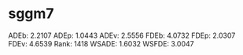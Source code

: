 # sggm7

ADEb: 2.2107
ADEp: 1.0443
ADEv: 2.5556
FDEb: 4.0732
FDEp: 2.0307
FDEv: 4.6539
Rank: 1418
WSADE: 1.6032
WSFDE: 3.0047